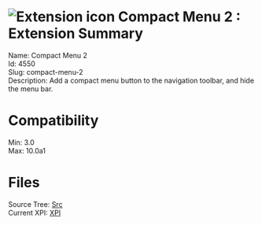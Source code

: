 # ![Extension icon](https://addons.thunderbird.net/user-media/addon_icons/4/4550-64.png?modified=1354116357) Compact Menu 2 : Extension Summary

Name: Compact Menu 2  
Id: 4550  
Slug: compact-menu-2  
Description: Add a compact menu button to the navigation toolbar, and hide the menu bar.
  

# Compatibility
Min: 3.0  
Max: 10.0a1  

# Files

Source Tree: [Src](C:/Dev/Thunderbird/ThunderKdB/xall/xOther/4550-compact-menu-2/src)  
Current XPI: [XPI](C:/Dev/Thunderbird/ThunderKdB/xall/xOther/4550-compact-menu-2/xpi)  



